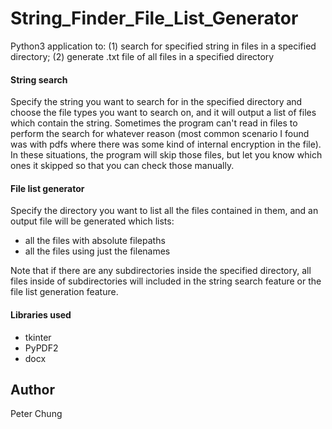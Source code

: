 # String_Finder_File_List_Generator
Python3 application to:  (1) search for specified string in files in a specified directory; (2) generate .txt file of all files in a specified directory

#### String search
Specify the string you want to search for in the specified directory and choose the file types you want to search on, and it will output a list of files which contain the string.
Sometimes the program can't read in files to perform the search for whatever reason (most common scenario I found was with pdfs where there was some kind of internal encryption in the file).  In these situations, the program will skip those files, but let you know which ones it skipped so that you can check those manually.

#### File list generator
Specify the directory you want to list all the files contained in them, and an output file will be generated which lists:
- all the files with absolute filepaths
- all the files using just the filenames

Note that if there are any subdirectories inside the specified directory, all files inside of subdirectories will included in the string search feature or the file list generation feature.

#### Libraries used
- tkinter
- PyPDF2
- docx


## Author
Peter Chung
